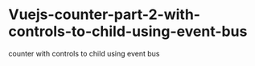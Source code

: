 # Vuejs-counter-part-2-with-controls-to-child-using-event-bus
counter with controls to child using event bus
